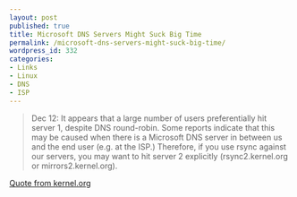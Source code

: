 ```yaml
---
layout: post
published: true
title: Microsoft DNS Servers Might Suck Big Time
permalink: /microsoft-dns-servers-might-suck-big-time/
wordpress_id: 332
categories:
- Links
- Linux
- DNS
- ISP
---
```



<blockquote>
Dec 12: It appears that a large number of users preferentially hit server 1, despite DNS round-robin. Some reports indicate that this may be caused when there is a Microsoft DNS server in between us and the end user (e.g. at the ISP.) Therefore, if you use rsync against our servers, you may want to hit server 2 explicitly (rsync2.kernel.org or mirrors2.kernel.org).
</blockquote>

<a href="https://www.kernel.org/">Quote from kernel.org</a>
